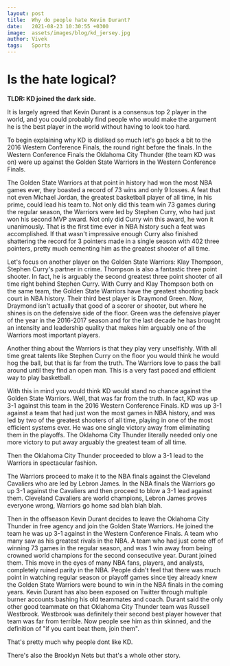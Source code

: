 ```yaml
---
layout: post
title:  Why do people hate Kevin Durant?
date:   2021-08-23 10:30:55 +0300
image:  assets/images/blog/kd_jersey.jpg
author: Vivek
tags:   Sports
---
```


# **Is the hate logical?**

**TLDR: KD joined the dark side.**

It is largely agreed that Kevin Durant is a consensus top 2 player in the world, and you could probably find people who would make the argument he is the best player in the world without having to look too hard.

To begin explaining why KD is disliked so much let's go back a bit to the 2016 Western Conference Finals, the round right before the finals. In the Western Conference Finals the Oklahoma City Thunder (the team KD was on) were up against the Golden State Warriors in the Western Conference Finals.

The Golden State Warriors at that point in history had won the most NBA games ever, they boasted a record of 73 wins and only 9 losses. A feat that not even Michael Jordan, the greatest basketball player of all time, in his prime, could lead his team to. Not only did this team win 73 games during the regular season, the Warriors were led by Stephen Curry, who had just won his second MVP award. Not only did Curry win this award, he won it unanimously. That is the first time ever in NBA history such a feat was accomplished. If that wasn't impressive enough Curry also finished shattering the record for 3 pointers made in a single season with 402 three pointers, pretty much cementing him as the greatest shooter of all time.

Let's focus on another player on the Golden State Warriors: Klay Thompson, Stephen Curry's partner in crime. Thompson is also a fantastic three point shooter. In fact, he is arguably the second greatest three point shooter of all time right behind Stephen Curry. With Curry and Klay Thompson both on the same team, the Golden State Warriors have the greatest shooting back court in NBA history. Their third best player is Draymond Green. Now, Draymond isn't actually that good of a scorer or shooter, but where he shines is on the defensive side of the floor. Green was the defensive player of the year in the 2016-2017 season and for the last decade he has brought an intensity and leadership quality that makes him arguably one of the Warriors most important players. 

Another thing about the Warriors is that they play very unselfishly. With all time great talents like Stephen Curry on the floor you would think he would hog the ball, but that is far from the truth. The Warriors love to pass the ball around until they find an open man. This is a very fast paced and efficient way to play basketball.

With this in mind you would think KD would stand no chance against the Golden State Warriors. Well, that was far from the truth. In fact, KD was up 3-1 against this team in the 2016 Western Conference Finals. KD was up 3-1 against a team that had just won the most games in NBA history, and was led by two of the greatest shooters of all time, playing in one of the most efficient systems ever. He was one single victory away from eliminating them in the playoffs. The Oklahoma City Thunder literally needed only one more victory to put away arguably the greatest team of all time.

Then the Oklahoma City Thunder proceeded to blow a 3-1 lead to the Warriors in spectacular fashion.

The Warriors proceed to make it to the NBA finals against the Cleveland Cavaliers who are led by Lebron James. In the NBA finals the Warriors go up 3-1 against the Cavaliers and then proceed to blow a 3-1 lead against them. Cleveland Cavaliers are world champions, Lebron James proves everyone wrong, Warriors go home sad blah blah blah.

Then in the offseason Kevin Durant decides to leave the Oklahoma City Thunder in free agency and join the Golden State Warriors. He joined the team he was up 3-1 against in the Western Conference Finals. A team who many saw as his greatest rivals in the NBA. A team who had just come off of winning 73 games in the regular season, and was 1 win away from being crowned world champions for the second consecutive year. Durant joined them. This move in the eyes of many NBA fans, players, and analysts, completely ruined parity in the NBA. People didn't feel that there was much point in watching regular season or playoff games since tjey already knew the Golden State Warriors were bound to win in the NBA finals in the coming years. Kevin Durant has also been exposed on Twitter through multiple burner accounts bashing his old teammates and coach. Durant said the only other good teammate on that Oklahoma City Thunder team was Russell Westbrook. Westbrook was definitely their second best player however that team was far from terrible. Now people see him as thin skinned, and the definition of "if you cant beat them, join them".

That's pretty much why people dont like KD.

There's also the Brooklyn Nets but that's a whole other story.